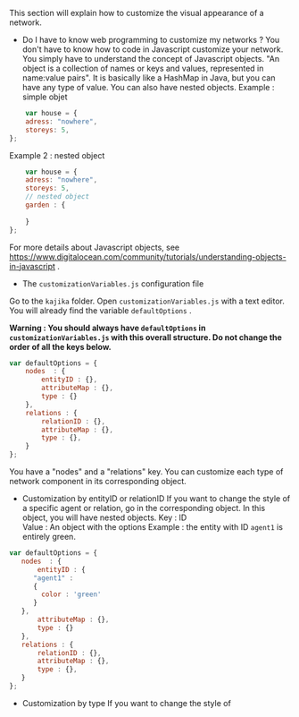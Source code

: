 This section will explain how to customize the visual appearance of a network. 

* Do I have to know web programming to customize my networks ?
You don't have to know how to code in Javascript customize your network. You simply have to understand the concept of Javascript objects.
"An object is a collection of names or keys and values, represented in name:value pairs". It is basically like a HashMap in Java, but you can have any type of value. You can also have nested objects. 
Example : simple objet
```javascript 
    var house = {
    adress: "nowhere",
    storeys: 5,
};
```
Example 2 : nested object
```javascript 
    var house = {
    adress: "nowhere",
    storeys: 5,
    // nested object
    garden : {
      
    }
};
```
For more details about Javascript objects, see https://www.digitalocean.com/community/tutorials/understanding-objects-in-javascript .


* The `customizationVariables.js` configuration file 

Go to the `kajika` folder. Open `customizationVariables.js` with a text editor. 
You will already find the variable `defaultOptions` .

**Warning : You should always have `defaultOptions` in `customizationVariables.js` with this overall structure. Do not change the order of all the keys below.** 
```javascript 
var defaultOptions = {
	nodes  : { 	
		entityID : {},
		attributeMap : {},
		type : {}
	},
	relations :	{ 
		relationID : {}, 
		attributeMap : {},
		type : {}, 
	}
}; 
```
You have a "nodes" and a "relations" key. You can customize each type of network component in its corresponding object.

* Customization by entityID or relationID
 If you want to change the style of a specific agent or relation, go in the corresponding object.
 In this object, you will have nested objects. 
 Key : ID  
 Value : An object with the options 
 Example : the entity with ID `agent1` is entirely green.
 ```javascript 
var defaultOptions = {
	nodes  : { 	
		entityID : {
       "agent1" : 
       { 
         color : 'green'
       }
    },
		attributeMap : {},
		type : {}
	},
	relations :	{ 
		relationID : {}, 
		attributeMap : {},
		type : {}, 
	}
}; 
```
* Customization by type 
If you want to change the style of 


